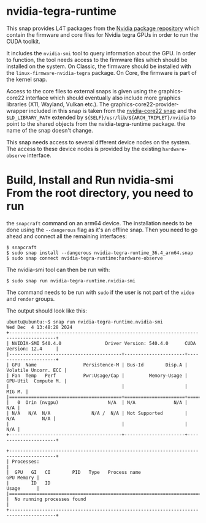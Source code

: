 # nvidia-tegra-runtime

This snap provides L4T packages from the [Nvidia package repository](https://repo.download.nvidia.com/jetson) which
contain the firmware and core files for Nvidia tegra GPUs in order to run the
CUDA toolkit.

It includes the `nvidia-smi` tool to query information about the GPU. In order
to function, the tool needs access to the firmware files which should be
installed on the system. On Classic, the firmware should be installed with the
`linux-firmware-nvidia-tegra` package. On Core, the firmware is part of the
kernel snap.

Access to the core files to external snaps is given using the graphics-core22
interface which should eventually also include more graphics libraries (X11,
Wayland, Vulkan etc.). The graphics-core22-provider-wrapper included in this
snap is taken from the [nvidia-core22
snap](https://github.com/snapcore/nvidia-core22) and the `$LD_LIBRARY_PATH`
extended by `${SELF}/usr/lib/${ARCH_TRIPLET}/nvidia` to point to the shared
objects from the nvidia-tegra-runtime package.
the name of the snap doesn't change.

This snap needs access to several different device nodes on the system. The
access to these device nodes is provided by the existing `hardware-observe`
interface.

# Build, Install and Run nvidia-smi From the root directory, you need to run
the `snapcraft` command on an arm64 device. The installation needs to be done
using the `--dangerous` flag as it's an offline snap. Then you need to go ahead
and connect all the remaining interfaces:

```
$ snapcraft
$ sudo snap install --dangerous nvidia-tegra-runtime_36.4_arm64.snap
$ sudo snap connect nvidia-tegra-runtime:hardware-observe
```

The nvidia-smi tool can then be run with:
```
$ sudo snap run nvidia-tegra-runtime.nvidia-smi
```

The command needs to be run with `sudo` if the user is not part of the `video`
and `render` groups.

The output should look like this:
```
ubuntu@ubuntu:~$ snap run nvidia-tegra-runtime.nvidia-smi
Wed Dec  4 13:48:28 2024
+---------------------------------------------------------------------------------------+
| NVIDIA-SMI 540.4.0                Driver Version: 540.4.0      CUDA Version: 12.4     |
|-----------------------------------------+----------------------+----------------------+
| GPU  Name                 Persistence-M | Bus-Id        Disp.A | Volatile Uncorr. ECC |
| Fan  Temp   Perf          Pwr:Usage/Cap |         Memory-Usage | GPU-Util  Compute M. |
|                                         |                      |               MIG M. |
|=========================================+======================+======================|
|   0  Orin (nvgpu)                  N/A  | N/A              N/A |                  N/A |
| N/A   N/A  N/A               N/A /  N/A | Not Supported        |     N/A          N/A |
|                                         |                      |                  N/A |
+-----------------------------------------+----------------------+----------------------+

+---------------------------------------------------------------------------------------+
| Processes:                                                                            |
|  GPU   GI   CI        PID   Type   Process name                            GPU Memory |
|        ID   ID                                                             Usage      |
|=======================================================================================|
|  No running processes found                                                           |
+---------------------------------------------------------------------------------------+
```

